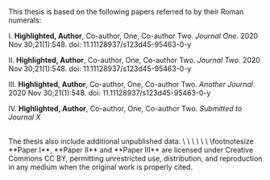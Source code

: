 This thesis is based on the following papers referred to by their Roman numerals:

I.  **Highlighted, Author**, Co-author, One, Co-author Two. *Journal One*. 2020 Nov 30;21(1):548. doi: 11.11128937/s123d45-95463-0-y

II. **Highlighted, Author**, Co-author, One, Co-author Two. *Journal Two*. 2020 Nov 30;21(1):548. doi: 11.11128937/s123d45-95463-0-y

III. **Highlighted, Author**, Co-author, One, Co-author Two. *Another Journal*. 2020 Nov 30;21(1):548. doi: 11.11128937/s123d45-95463-0-y

IV. **Highlighted, Author**, Co-author, One, Co-author Two. *Submitted to Journal X*


<br>
The thesis also include additional unpublished data.
\
\
\
\
\
\
\footnotesize
**Paper I**, **Paper II** and **Paper III** are licensed under Creative Commons CC BY, permitting unrestricted use, distribution, and reproduction in any medium when the original work is properly cited.

